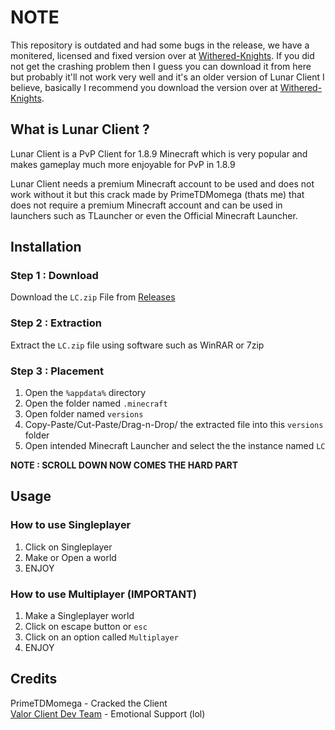 # **NOTE**
This repository is outdated and had some bugs in the release, we have a monitered, licensed and fixed version over at [Withered-Knights](https://github.com/WitheredKnights/). If you did not get the crashing problem then I guess you can download it from here but probably it'll not work very well and it's an older version of Lunar Client I believe, basically I recommend you download the version over at [Withered-Knights](https://github.com/WitheredKnights/lunarCrack). 



## What is Lunar Client ?
Lunar Client is a PvP Client for 1.8.9 Minecraft which is very popular and makes gameplay much more enjoyable for PvP in 1.8.9

Lunar Client needs a premium Minecraft account to be used and does not work without it but this crack made by PrimeTDMomega (thats me) that does not require a premium Minecraft account and can be used in launchers such as TLauncher or even the Official Minecraft Launcher.


## Installation 

### Step 1 : Download
 Download the `LC.zip` File from [Releases](https://github.com/PrimeTDMomega/lunarCrack/releases/tag/1.0)
 ### Step 2 : Extraction
 Extract the `LC.zip` file using software such as WinRAR or 7zip
 ### Step 3 : Placement

 1. Open the `%appdata%` directory 
 2. Open the folder named `.minecraft`
 3. Open folder named `versions`
 4. Copy-Paste/Cut-Paste/Drag-n-Drop/ the extracted file into this `versions` folder
 5. Open intended Minecraft Launcher and select the the instance named `LC`
 
 **NOTE : SCROLL DOWN NOW COMES THE HARD PART**

## Usage 
### How to use Singleplayer

 1. Click on Singleplayer
 2. Make or Open a world
 3. ENJOY 

### How to use Multiplayer (IMPORTANT)

 1. Make a Singleplayer world
 2. Click on escape button or `esc`
 3. Click on an option called `Multiplayer`
 4. ENJOY

## Credits
PrimeTDMomega - Cracked the Client
<br>
[Valor Client Dev Team](https://github.com/PrimeTDMomega/valor-client) - Emotional Support (lol)
